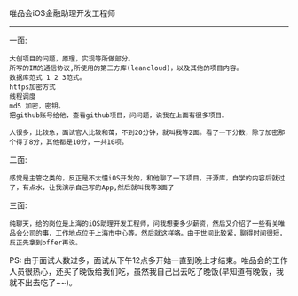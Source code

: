 唯品会iOS金融助理开发工程师

***

一面: 

	大创项目的问题，原理，实现等所做部分。
	所写的IM的通信协议,所使用的第三方库(leancloud)，以及其他的项目内容。
	数据库范式 1 2 3范式。
	https加密方式
	线程调度
	md5 加密，密钥。
	把github账号给他，查看github项目，问问题，说我在上面有很多项目。

	人很多，比较急，面试官人比较和蔼，不到20分钟，就叫我等2面。看了一下分数，除了加密那个得了8分，其他都是10分，一共10项。

二面:

	感觉是主管之类的，反正是不太懂iOS开发的，和他聊了一下项目，开源库，自学的内容后就过了，有点水，让我演示自己写的App,然后就叫我等3面了

三面:

	纯聊天，给的岗位是上海的iOS助理开发工程师，问我想要多少薪资，然后又介绍了一些有关唯品会公司的事，工作地点位于上海市中心等。然后就这样咯。由于世间比较紧，聊得时间很短，反正先拿到offer再说。

PS: 
	由于面试人数过多，面试从下午12点多开始一直到晚上才结束。唯品会的工作人员很热心，还买了晚饭给我们吃，虽然我自己出去吃了晚饭(早知道有晚饭，我就不出去吃了~~)。

